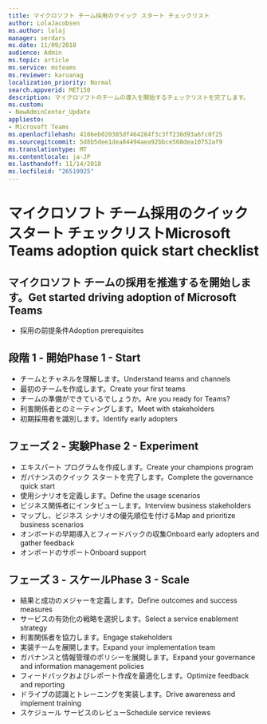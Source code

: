 ```yaml
---
title: マイクロソフト チーム採用のクイック スタート チェックリスト
author: LolaJacobsen
ms.author: lolaj
manager: serdars
ms.date: 11/09/2018
audience: Admin
ms.topic: article
ms.service: msteams
ms.reviewer: karuanag
localization_priority: Normal
search.appverid: MET150
description: マイクロソフトのチームの導入を開始するチェックリストを完了します。
ms.custom:
- NewAdminCenter_Update
appliesto:
- Microsoft Teams
ms.openlocfilehash: 4106eb020385df464284f3c3ff236d93a6fc0f25
ms.sourcegitcommit: 5d8b5dee1dea84494aea92bbce568dea10752af9
ms.translationtype: MT
ms.contentlocale: ja-JP
ms.lasthandoff: 11/14/2018
ms.locfileid: "26519925"
---
```

# <a name="microsoft-teams-adoption-quick-start-checklist"></a><span data-ttu-id="69783-103">マイクロソフト チーム採用のクイック スタート チェックリスト</span><span class="sxs-lookup"><span data-stu-id="69783-103">Microsoft Teams adoption quick start checklist</span></span>

## <a name="get-started-driving-adoption-of-microsoft-teams"></a><span data-ttu-id="69783-104">マイクロソフト チームの採用を推進するを開始します。</span><span class="sxs-lookup"><span data-stu-id="69783-104">Get started driving adoption of Microsoft Teams</span></span>

- <span data-ttu-id="69783-105">採用の前提条件</span><span class="sxs-lookup"><span data-stu-id="69783-105">Adoption prerequisites</span></span>

## <a name="phase-1---start"></a><span data-ttu-id="69783-106">段階 1 - 開始</span><span class="sxs-lookup"><span data-stu-id="69783-106">Phase 1 - Start</span></span>

- <span data-ttu-id="69783-107">チームとチャネルを理解します。</span><span class="sxs-lookup"><span data-stu-id="69783-107">Understand teams and channels</span></span>
- <span data-ttu-id="69783-108">最初のチームを作成します。</span><span class="sxs-lookup"><span data-stu-id="69783-108">Create your first teams</span></span>
- <span data-ttu-id="69783-109">チームの準備ができているでしょうか。</span><span class="sxs-lookup"><span data-stu-id="69783-109">Are you ready for Teams?</span></span>
- <span data-ttu-id="69783-110">利害関係者とのミーティングします。</span><span class="sxs-lookup"><span data-stu-id="69783-110">Meet with stakeholders</span></span>
- <span data-ttu-id="69783-111">初期採用者を識別します。</span><span class="sxs-lookup"><span data-stu-id="69783-111">Identify early adopters</span></span>

## <a name="phase-2---experiment"></a><span data-ttu-id="69783-112">フェーズ 2 - 実験</span><span class="sxs-lookup"><span data-stu-id="69783-112">Phase 2 - Experiment</span></span>

- <span data-ttu-id="69783-113">エキスパート プログラムを作成します。</span><span class="sxs-lookup"><span data-stu-id="69783-113">Create your champions program</span></span>
- <span data-ttu-id="69783-114">ガバナンスのクイック スタートを完了します。</span><span class="sxs-lookup"><span data-stu-id="69783-114">Complete the governance quick start</span></span>
- <span data-ttu-id="69783-115">使用シナリオを定義します。</span><span class="sxs-lookup"><span data-stu-id="69783-115">Define the usage scenarios</span></span>
- <span data-ttu-id="69783-116">ビジネス関係者にインタビューします。</span><span class="sxs-lookup"><span data-stu-id="69783-116">Interview business stakeholders</span></span>
- <span data-ttu-id="69783-117">マップし、ビジネス シナリオの優先順位を付ける</span><span class="sxs-lookup"><span data-stu-id="69783-117">Map and prioritize business scenarios</span></span>
- <span data-ttu-id="69783-118">オンボードの早期導入とフィードバックの収集</span><span class="sxs-lookup"><span data-stu-id="69783-118">Onboard early adopters and gather feedback</span></span>
- <span data-ttu-id="69783-119">オンボードのサポート</span><span class="sxs-lookup"><span data-stu-id="69783-119">Onboard support</span></span>

## <a name="phase-3---scale"></a><span data-ttu-id="69783-120">フェーズ 3 - スケール</span><span class="sxs-lookup"><span data-stu-id="69783-120">Phase 3 - Scale</span></span>

- <span data-ttu-id="69783-121">結果と成功のメジャーを定義します。</span><span class="sxs-lookup"><span data-stu-id="69783-121">Define outcomes and success measures</span></span>
- <span data-ttu-id="69783-122">サービスの有効化の戦略を選択します。</span><span class="sxs-lookup"><span data-stu-id="69783-122">Select a service enablement strategy</span></span>
- <span data-ttu-id="69783-123">利害関係者を協力します。</span><span class="sxs-lookup"><span data-stu-id="69783-123">Engage stakeholders</span></span>
- <span data-ttu-id="69783-124">実装チームを展開します。</span><span class="sxs-lookup"><span data-stu-id="69783-124">Expand your implementation team</span></span>
- <span data-ttu-id="69783-125">ガバナンスと情報管理のポリシーを展開します。</span><span class="sxs-lookup"><span data-stu-id="69783-125">Expand your governance and information management policies</span></span>
- <span data-ttu-id="69783-126">フィードバックおよびレポート作成を最適化します。</span><span class="sxs-lookup"><span data-stu-id="69783-126">Optimize feedback and reporting</span></span>
- <span data-ttu-id="69783-127">ドライブの認識とトレーニングを実装します。</span><span class="sxs-lookup"><span data-stu-id="69783-127">Drive awareness and implement training</span></span>
- <span data-ttu-id="69783-128">スケジュール サービスのレビュー</span><span class="sxs-lookup"><span data-stu-id="69783-128">Schedule service reviews</span></span>



